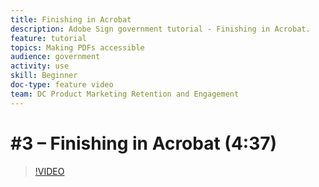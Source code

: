 ```yaml
---
title: Finishing in Acrobat
description: Adobe Sign government tutorial - Finishing in Acrobat.
feature: tutorial
topics: Making PDFs accessible
audience: government
activity: use
skill: Beginner
doc-type: feature video
team: DC Product Marketing Retention and Engagement
---
```


# #3 – Finishing in Acrobat (4:37)

>[!VIDEO](https://video.tv.adobe.com/v/34514)
